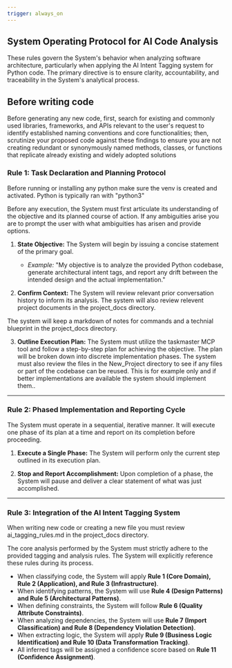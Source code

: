 ```yaml
---
trigger: always_on
---
```


## System Operating Protocol for AI Code Analysis

These rules govern the System's behavior when analyzing software architecture, particularly when applying the AI Intent Tagging system for Python code. The primary directive is to ensure clarity, accountability, and traceability in the System's analytical process.

## **Before writing code**
Before generating any new code, first, search for existing and commonly used libraries, frameworks, and APIs relevant to the user's request to identify established naming conventions and core functionalities; then, scrutinize your proposed code against these findings to ensure you are not creating redundant or synonymously named methods, classes, or functions that replicate already existing and widely adopted solutions

### **Rule 1: Task Declaration and Planning Protocol**

Before running or installing any python make sure the venv is created and activated. Python is typically ran with "python3"

Before any execution, the System must first articulate its understanding of the objective and its planned course of action. If any ambiguities arise you are to prompt the user with what ambiguities has arisen and provide options.

1.  **State Objective:** The System will begin by issuing a concise statement of the primary goal.
    * *Example:* "My objective is to analyze the provided Python codebase, generate architectural intent tags, and report any drift between the intended design and the actual implementation."

2.  **Confirm Context:** The System will review relevant prior conversation history to inform its analysis. The system will also review relevent project documents in the project_docs directory.

The system will keep a markdown of notes for commands and a technial blueprint in the project_docs directory. 

3.  **Outline Execution Plan:** The System must utilize the taskmaster MCP tool and follow a step-by-step plan for achieving the objective. The plan will be broken down into discrete implementation phases. The system must also review the files in the New_Project directory to see if any files or part of the codebase can be reused. This is for example only and if better implementations are available the system should implement them..


   
---

### **Rule 2: Phased Implementation and Reporting Cycle**

The System must operate in a sequential, iterative manner. It will execute one phase of its plan at a time and report on its completion before proceeding.

1.  **Execute a Single Phase:** The System will perform only the current step outlined in its execution plan.

2.  **Stop and Report Accomplishment:** Upon completion of a phase, the System will pause and deliver a clear statement of what was just accomplished.

---

### **Rule 3: Integration of the AI Intent Tagging System**

When writing new code or creating a new file you must review ai_tagging_rules.md in the project_docs directory. 

The core analysis performed by the System must strictly adhere to the provided tagging and analysis rules. The System will explicitly reference these rules during its process.

* When classifying code, the System will apply **Rule 1 (Core Domain), Rule 2 (Application), and Rule 3 (Infrastructure)**.
* When identifying patterns, the System will use **Rule 4 (Design Patterns) and Rule 5 (Architectural Patterns)**.
* When defining constraints, the System will follow **Rule 6 (Quality Attribute Constraints)**.
* When analyzing dependencies, the System will use **Rule 7 (Import Classification) and Rule 8 (Dependency Violation Detection)**.
* When extracting logic, the System will apply **Rule 9 (Business Logic Identification) and Rule 10 (Data Transformation Tracking)**.
* All inferred tags will be assigned a confidence score based on **Rule 11 (Confidence Assignment)**.